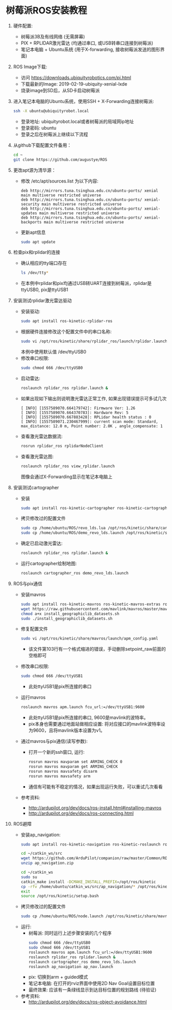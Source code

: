 树莓派ROS安装教程
================

1. 硬件配置:
    - 树莓派3B及有线网络 (无需屏幕)
    - PIX + RPLIDAR激光雷达 (均通过串口, 或USB转串口连接到树莓派)
    - 笔记本电脑 + Ubuntu系统 (用于X-forwarding, 接收树莓派发送的图形界面)

2. ROS Image下载:
    - 访问 https://downloads.ubiquityrobotics.com/pi.html 
    - 下载最新的Image: 2019-02-19-ubiquity-xenial-lxde
    - 烧录image到SD后，从SD卡启动树莓派

3. 进入笔记本电脑的Ubuntu系统，使用SSH + X-Forwarding连接树莓派:
    ```Bash
    ssh -X ubuntu@ubiquityrobot.local 
    ```
    - 登录地址: ubiquityrobot.local或者树莓派的局域网ip地址
    - 登录密码: ubuntu
    - 登录之后在树莓派上继续以下流程

4. 从github下载配置文件备用：
    ```Bash
    cd ~
    git clone https://github.com/augustye/ROS
    ```

5. 更改apt源为清华源：
    - 修改 /etc/apt/sources.list 为以下内容:
        ```
        deb http://mirrors.tuna.tsinghua.edu.cn/ubuntu-ports/ xenial main multiverse restricted universe
        deb http://mirrors.tuna.tsinghua.edu.cn/ubuntu-ports/ xenial-security main multiverse restricted universe
        deb http://mirrors.tuna.tsinghua.edu.cn/ubuntu-ports/ xenial-updates main multiverse restricted universe
        deb http://mirrors.tuna.tsinghua.edu.cn/ubuntu-ports/ xenial-backports main multiverse restricted universe
        ```
    - 更新apt信息
        ```Bash
        sudo apt update
        ``` 
6. 检查pix和rplidar的连接
    - 确认相应的tty端口存在
        ```Bash
        ls /dev/tty*
        ``` 
    - 在本例中rplidar和pix均通过USB转UART连接到树莓派，rplidar是ttyUSB0, pix是ttyUSB1

7. 安装测试rplidar激光雷达驱动
    - 安装驱动: 
        ```Bash
        sudo apt install ros-kinetic-rplidar-ros 
        ```
    - 根据硬件连接修改这个配置文件中的串口名称: 
        ```Bash
        sudo vi /opt/ros/kinetic/share/rplidar_ros/launch/rplidar.launch
        ```
       本例中使用默认值 /dev/ttyUSB0
    - 修改串口权限:
        ```Bash
        sudo chmod 666 /dev/ttyUSB0
        ```
    - 启动雷达: 
        ```Bash
        roslaunch rplidar_ros rplidar.launch &
        ```
    - 如果出现如下输出则说明激光雷达正常工作, 如果出现错误提示可多试几次
        ```
        [ INFO] [1557589070.664179742]: Firmware Ver: 1.26
        [ INFO] [1557589070.664370783]: Hardware Rev: 5
        [ INFO] [1557589070.667883428]: RPLidar health status : 0
        [ INFO] [1557589071.230467999]: current scan mode: Standard, max_distance: 12.0 m, Point number: 2.0K , angle_compensate: 1
        ```
    - 查看激光雷达数据流:
        ```Bash
        rosrun rplidar_ros rplidarNodeClient
        ```
    - 查看激光雷达图: 
        ```Bash
        roslaunch rplidar_ros view_rplidar.launch
        ```
        图像会通过X-Forwarding显示在笔记本电脑上

8. 安装测试cartographer
    - 安装
        ```Bash
        sudo apt install ros-kinetic-cartographer ros-kinetic-cartographer-ros ros-kinetic-cartographer-ros-msgs ros-kinetic-cartographer-rviz
        ```
    - 拷贝修改过的配置文件
        ```Bash
        sudo cp /home/ubuntu/ROS/revo_lds.lua /opt/ros/kinetic/share/cartographer_ros/configuration_files/revo_lds.lua
        sudo cp /home/ubuntu/ROS/demo_revo_lds.launch /opt/ros/kinetic/share/cartographer_ros/launch/demo_revo_lds.launch
        ```
    - 确定已启动激光雷达: 
        ```Bash
        roslaunch rplidar_ros rplidar.launch &
        ```
    - 运行cartographer绘制地图: 
        ```Bash
        roslaunch cartographer_ros demo_revo_lds.launch
        ```
9. ROS与pix通信
    - 安装mavros
        ```Bash
        sudo apt install ros-kinetic-mavros ros-kinetic-mavros-extras ros-kinetic-rqt ros-kinetic-rqt-common-plugins ros-kinetic-rqt-robot-plugins python-future python-lxml
        wget https://raw.githubusercontent.com/mavlink/mavros/master/mavros/scripts/install_geographiclib_datasets.sh
        chmod a+x install_geographiclib_datasets.sh
        sudo ./install_geographiclib_datasets.sh
        ```
    - 修复配置文件
        ```Bash
        sudo vi /opt/ros/kinetic/share/mavros/launch/apm_config.yaml 
        ```
        - 该文件第103行有一个格式缩进的错误，手动删除setpoint_raw前面的空格即可
    - 修改串口权限:
        ```Bash
        sudo chmod 666 /dev/ttyUSB1
        ```
        - 此处ttyUSB1是pix所连接的串口
    - 运行mavros
        ```Bash
        roslaunch mavros apm.launch fcu_url:=/dev/ttyUSB1:9600
        ```
        - 此处ttyUSB1是pix所连接的串口, 9600是mavlink的波特率。
        - pix本身也需要通过地面站做相应设置: 将对应接口的mavlink波特率设为9600，且将mavlink版本设置为v1。
  
     - 通过mavros与pix通信(读写参数):
        - 打开一个新的ssh窗口, 运行:
            ```Bash
            rosrun mavros mavparam set ARMING_CHECK 0
            rosrun mavros mavparam get ARMING_CHECK
            rosrun mavros mavsafety disarm 
            rosrun mavros mavsafety arm        
            ```
        - 通信有可能有不稳定的情况，如果出现运行失败，可以重试几次看看
     - 参考资料:
        - http://ardupilot.org/dev/docs/ros-install.html#installing-mavros
        - http://ardupilot.org/dev/docs/ros-connecting.html
     
10. ROS避障  
    - 安装ap_navigation:
        ```Bash
        sudo apt install ros-kinetic-navigation ros-kinetic-roslaunch ros-kinetic-catkin

        cd ~/catkin_ws/src
        wget https://github.com/ArduPilot/companion/raw/master/Common/ROS/ap_navigation.zip
        unzip ap_navigation.zip

        cd ~/catkin_ws
        sudo su
        catkin_make install -DCMAKE_INSTALL_PREFIX=/opt/ros/kinetic
        cp -rfv /home/ubuntu/catkin_ws/src/ap_navigation/* /opt/ros/kinetic/share/ap_navigation/
        exit
        source /opt/ros/kinetic/setup.bash
        ```
    - 拷贝修改过的配置文件
        ```Bash
        sudo cp /home/ubuntu/ROS/node.launch /opt/ros/kinetic/share/mavros/launch/node.launch
        ```
    - 运行: 
        - 树莓派: 同时运行上述步骤安装的几个程序
            ```Bash
            sudo chmod 666 /dev/ttyUSB0
            sudo chmod 666 /dev/ttyUSB1
            roslaunch mavros apm.launch fcu_url:=/dev/ttyUSB1:9600
            roslaunch rplidar_ros rplidar.launch &
            roslaunch cartographer_ros demo_revo_lds.launch
            roslaunch ap_navigation ap_nav.launch
            ```
        - pix: 切换到arm + guided模式
        - 笔记本电脑: 在打开的rviz界面中使用2D Nav Goal设置目标位置
        - 最终效果: 应该有一条绿线显示到达目标位置的规划路线 (待验证)
    - 参考资料: 
        - http://ardupilot.org/dev/docs/ros-object-avoidance.html

